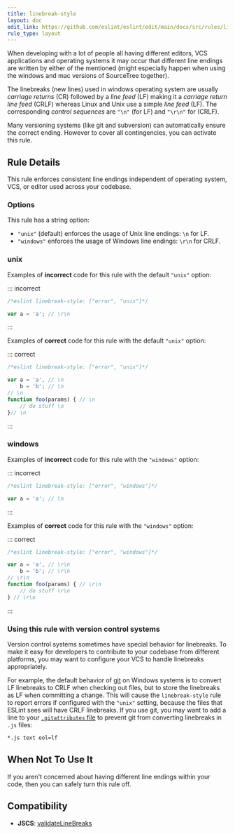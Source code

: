 ```yaml
---
title: linebreak-style
layout: doc
edit_link: https://github.com/eslint/eslint/edit/main/docs/src/rules/linebreak-style.md
rule_type: layout
---
```




When developing with a lot of people all having different editors, VCS applications and operating systems it may occur that
different line endings are written by either of the mentioned (might especially happen when using the windows and mac versions of SourceTree together).

The linebreaks (new lines) used in windows operating system are usually _carriage returns_ (CR) followed by a _line feed_ (LF) making it a _carriage return line feed_ (CRLF)
whereas Linux and Unix use a simple _line feed_ (LF). The corresponding _control sequences_ are `"\n"` (for LF) and `"\r\n"` for (CRLF).

Many versioning systems (like git and subversion) can automatically ensure the correct ending. However to cover all contingencies, you can activate this rule.

## Rule Details

This rule enforces consistent line endings independent of operating system, VCS, or editor used across your codebase.

### Options

This rule has a string option:

* `"unix"` (default) enforces the usage of Unix line endings: `\n` for LF.
* `"windows"` enforces the usage of Windows line endings: `\r\n` for CRLF.

### unix

Examples of **incorrect** code for this rule with the default `"unix"` option:

::: incorrect

```js
/*eslint linebreak-style: ["error", "unix"]*/

var a = 'a'; // \r\n

```

:::

Examples of **correct** code for this rule with the default `"unix"` option:

::: correct

```js
/*eslint linebreak-style: ["error", "unix"]*/

var a = 'a', // \n
    b = 'b'; // \n
// \n
function foo(params) { // \n
    // do stuff \n
}// \n
```

:::

### windows

Examples of **incorrect** code for this rule with the `"windows"` option:

::: incorrect

```js
/*eslint linebreak-style: ["error", "windows"]*/

var a = 'a'; // \n
```

:::

Examples of **correct** code for this rule with the `"windows"` option:

::: correct

```js
/*eslint linebreak-style: ["error", "windows"]*/

var a = 'a', // \r\n
    b = 'b'; // \r\n
// \r\n
function foo(params) { // \r\n
    // do stuff \r\n
} // \r\n
```

:::

### Using this rule with version control systems

Version control systems sometimes have special behavior for linebreaks. To make it easy for developers to contribute to your codebase from different platforms, you may want to configure your VCS to handle linebreaks appropriately.

For example, the default behavior of [git](https://git-scm.com/) on Windows systems is to convert LF linebreaks to CRLF when checking out files, but to store the linebreaks as LF when committing a change. This will cause the `linebreak-style` rule to report errors if configured with the `"unix"` setting, because the files that ESLint sees will have CRLF linebreaks. If you use git, you may want to add a line to your [`.gitattributes` file](https://git-scm.com/docs/gitattributes) to prevent git from converting linebreaks in `.js` files:

```txt
*.js text eol=lf
```

## When Not To Use It

If you aren't concerned about having different line endings within your code, then you can safely turn this rule off.

## Compatibility

* **JSCS**: [validateLineBreaks](https://jscs-dev.github.io/rule/validateLineBreaks)
